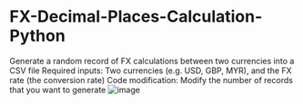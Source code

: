 # FX-Decimal-Places-Calculation-Python
 
Generate a random record of FX calculations between two currencies into a CSV file
Required inputs: Two currencies (e.g. USD, GBP, MYR), and the FX rate (the conversion rate)
Code modification: Modify the number of records that you want to generate
![image](https://github.com/user-attachments/assets/c4155e1f-25fe-4af0-8670-e80563bd0215)
